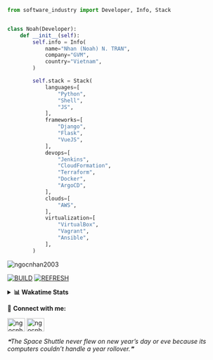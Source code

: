 ```python
from software_industry import Developer, Info, Stack


class Noah(Developer):
    def __init__(self):
        self.info = Info(
            name="Nhan (Noah) N. TRAN",
            company="GVM",
            country="Vietnam",
        )

        self.stack = Stack(
            languages=[
                "Python",
                "Shell",
                "JS",
            ],
            frameworks=[
                "Django",
                "Flask",
                "VueJS",
            ],
            devops=[
                "Jenkins",
                "CloudFormation",
                "Terraform",
                "Docker",
                "ArgoCD",
            ],
            clouds=[
                "AWS",
            ],
            virtualization=[
                "VirtualBox",
                "Vagrant",
                "Ansible",
            ],
        )
```
<img src="https://komarev.com/ghpvc/?username=ngocnhan2003&label=Profile%20views&color=0e75b6&style=flat" alt="ngocnhan2003" /> 

[![BUILD](https://github.com/ngocnhan2003/ngocnhan2003/actions/workflows/001_build.yml/badge.svg)](https://github.com/ngocnhan2003/ngocnhan2003/actions/workflows/001_build.yml)
[![REFRESH](https://github.com/ngocnhan2003/ngocnhan2003/actions/workflows/002_refresh.yml/badge.svg)](https://github.com/ngocnhan2003/ngocnhan2003/actions/workflows/002_refresh.yml)

<details> 
  <summary><b>📊 Wakatime Stats</b></summary>
  <br>
  
<!--START_SECTION:waka-->
![Code Time](http://img.shields.io/badge/Code%20Time-633%20hrs%2056%20mins-blue)

**I'm an Early 🐤** 

```text
🌞 Morning    40 commits     ████░░░░░░░░░░░░░░░░░░░░░   18.02% 
🌆 Daytime    81 commits     █████████░░░░░░░░░░░░░░░░   36.49% 
🌃 Evening    49 commits     █████░░░░░░░░░░░░░░░░░░░░   22.07% 
🌙 Night      52 commits     █████░░░░░░░░░░░░░░░░░░░░   23.42%

```
📅 **I'm Most Productive on Monday** 

```text
Monday       105 commits    ███████████░░░░░░░░░░░░░░   47.3% 
Tuesday      61 commits     ██████░░░░░░░░░░░░░░░░░░░   27.48% 
Wednesday    23 commits     ██░░░░░░░░░░░░░░░░░░░░░░░   10.36% 
Thursday     5 commits      ░░░░░░░░░░░░░░░░░░░░░░░░░   2.25% 
Friday       4 commits      ░░░░░░░░░░░░░░░░░░░░░░░░░   1.8% 
Saturday     9 commits      █░░░░░░░░░░░░░░░░░░░░░░░░   4.05% 
Sunday       15 commits     █░░░░░░░░░░░░░░░░░░░░░░░░   6.76%

```


📊 **This Week I Spent My Time On** 

```text
⌚︎ Time Zone: Asia/Ho_Chi_Minh

💬 Programming Languages: 
Go                       4 hrs 4 mins        ███████████████░░░░░░░░░░   60.35% 
SQL                      1 hr 1 min          ███░░░░░░░░░░░░░░░░░░░░░░   15.27% 
GraphQL                  32 mins             ██░░░░░░░░░░░░░░░░░░░░░░░   7.97% 
Other                    27 mins             █░░░░░░░░░░░░░░░░░░░░░░░░   6.82% 
JSON                     15 mins             █░░░░░░░░░░░░░░░░░░░░░░░░   3.78%

🔥 Editors: 
GoLand                   5 hrs 8 mins        ███████████████████░░░░░░   76.29% 
VS Code                  1 hr 35 mins        ██████░░░░░░░░░░░░░░░░░░░   23.71%

💻 Operating System: 
Linux                    6 hrs 44 mins       █████████████████████████   100.0%

```

**I Mostly Code in Python** 

```text
Python                   14 repos            ███████████░░░░░░░░░░░░░░   43.75% 
JavaScript               6 repos             ████░░░░░░░░░░░░░░░░░░░░░   18.75% 
TypeScript               2 repos             █░░░░░░░░░░░░░░░░░░░░░░░░   6.25% 
Kotlin                   2 repos             █░░░░░░░░░░░░░░░░░░░░░░░░   6.25% 
Vue                      2 repos             █░░░░░░░░░░░░░░░░░░░░░░░░   6.25%

```



 Last Updated on 15/11/2022 04:48:54 UTC+7
<!--END_SECTION:waka-->
</details>

🔗 **Connect with me:**

<a href="https://linkedin.com/in/ngocnhan2003" target="blank"><img align="center" src="https://raw.githubusercontent.com/rahuldkjain/github-profile-readme-generator/master/src/images/icons/Social/linked-in-alt.svg" alt="ngocnhan2003" height="30" width="40" /></a>
<a href="https://instagram.com/ngocnhan2003" target="blank"><img align="center" src="https://raw.githubusercontent.com/rahuldkjain/github-profile-readme-generator/master/src/images/icons/Social/instagram.svg" alt="ngocnhan2003" height="30" width="40" /></a>


<!--STARTS_HERE_QUOTE_README-->
<i>❝The Space Shuttle never flew on new year’s day or eve because its computers couldn’t handle a year rollover.❞</i>
<!--ENDS_HERE_QUOTE_README-->
